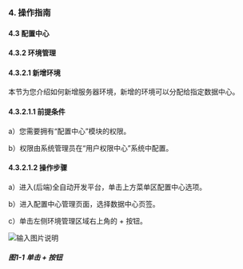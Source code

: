 ### 4. 操作指南

#### 4.3 配置中心

#### 4.3.2 环境管理

#### 4.3.2.1 新增环境

本节为您介绍如何新增服务器环境，新增的环境可以分配给指定数据中心。

#### 4.3.2.1.1 前提条件

a）您需要拥有“配置中心”模块的权限。

b）权限由系统管理员在“用户权限中心”系统中配置。

#### 4.3.2.1.2 操作步骤

a）进入(后端)全自动开发平台，单击上方菜单区配置中心选项。

b）进入配置中心管理页面，选择数据中心页签。

c）单击左侧环境管理区域右上角的 + 按钮。

![输入图片说明](../../../../../images/SoFlu%EF%BC%88%E5%90%8E%E7%AB%AF%EF%BC%89%E5%BC%80%E5%8F%91%E5%B9%B3%E5%8F%B0/1.%20%E6%9C%80%E6%96%B0%E7%89%88%E6%9C%AC%20-%20%E6%9B%B4%E6%96%B0%E6%97%A5%E6%9C%9F%20-%202022.10.08/4.%20%E6%93%8D%E4%BD%9C%E6%8C%87%E5%8D%97/3.%20%E9%85%8D%E7%BD%AE%E4%B8%AD%E5%BF%83/2.%20%E7%8E%AF%E5%A2%83%E7%AE%A1%E7%90%86/image.png)

##### 图1-1 单击 + 按钮
